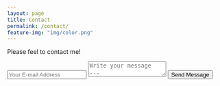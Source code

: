 ```yaml
---
layout: page
title: Contact
permalink: /contact/
feature-img: "img/color.png"
---
```


Please feel to contact me!

<form action="https://getsimpleform.com/messages?form_api_token=d82f5764d31f0b781d179737ca08007e" method="post">
  <!-- the redirect_to is optional, the form will redirect to the referrer on submission -->
  <input type='hidden' name='redirect_to' value='http://saranyaganapathy.com/thank-you' />
  <input type='email' name='email' placeholder='Your E-mail Address' />
  <textarea name='message' placeholder='Write your message ...'></textarea>
  <input type='submit' value='Send Message' />
</form>

